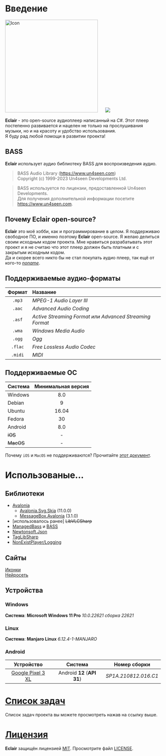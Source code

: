 # Введение
<image src="Eclair/Assets/icon.png" width="300" alt="Icon" style="margin-right: 20px;"/>
<image src="res/screenshot.png"/>

**Eclair** - это open-source аудиоплеер написанный на *C#*.
Этот плеер постепенно развивается и нацелен не только на прослушивания музыки, но и на красоту и удобство использования.<br>
Я буду рад любой помощи в развитии проекта!

## BASS
**Eclair** использует аудио библиотеку BASS для воспроизведения аудио.
> BASS Audio Library (https://www.un4seen.com)<br>
> Copyright (c) 1999-2023 Un4seen Developments Ltd.

> BASS используется по лицензии, предоставленной Un4seen Developments.<br>
> Для получения дополнительной информации посетите https://www.un4seen.com.

## Почему Eclair open-source?
**Eclair** это моё хобби, как и программирование в целом.
Я поддерживаю свободное ПО, и именно поэтому **Eclair** open-source.
Я желаю делиться своим исходным кодом проекта.
Мне нравиться разрабатывать этот проект и я не считаю что этот плеер должен быть платным и с закрытым исходным кодом.<br>
Да и скорее всего никто бы не стал покупать аудио плеер, так ещё от кого-то [*noname*](https://github.com/NonExistPlayer).

## Поддерживаемые аудио-форматы
| Формат | Название                                                |
| :----: | :------------------------------------------------------ |
| `.mp3` | *MPEG-1 Audio Layer III*                                |
| `.aac` | *Advanced Audio Coding*                                 |
| `.asf` | *Active Streaming Format или Advanced Streaming Format* |
| `.wma` | *Windows Media Audio*                                   |
| `.ogg` | *Ogg*                                                   |
| `.flac`| *Free Lossless Audio Codec*                             |
| `.midi`| *MIDI*                                                  |

## Поддерживаемые ОС
| Система  | Минимальная версия |
| :------- | :----------------: |
| Windows  | 8.0                |
| Debian   | 9                  |
| Ubuntu   | 16.04              |
| Fedora   | 30                 |
| Android  | 8.0                |
| ~~iOS~~  | -                  |
| ~~MacOS~~| -                  |

Почему `iOS` и `MacOS` не поддерживаются? Прочитайте [этот документ](res/apple.ru.md).

<!--
# Установка
## Установка на Windows
## Установка на Linux
Перед установкой архива программы, установите следующие пакеты командой:
```bash
sudo apt install vlc libvlc-dev libvlccore-dev
```
## Установка на Android
> [!CAUTION]
> При удалении данных приложения скорее всего приложение больше не запустится!
> Нужно будет переустановить приложение чтобы, оно продолжило работать.
-->

# Использованые...
## Библиотеки
* [Avalonia](https://github.com/AvaloniaUI/Avalonia)
    - [Avalonia.Svg.Skia](https://github.com/wieslawsoltes/Svg.Skia) (11.0.0)
    - [MessageBox.Avalonia](https://github.com/AvaloniaCommunity/MessageBox.Avalonia) (3.1.0)
* [использовалось ранее] ~~LibVLCSharp~~
* [ManagedBass](https://github.com/ManagedBass/ManagedBass) и [BASS](https://un4seen.com)
* [Newtonsoft.Json](https://github.com/JamesNK/Newtonsoft.Json/)
* [TagLibSharp](https://github.com/mono/taglib-sharp)
* [NonExistPlayer/Logging](https://github.com/NonExistPlayer/Logging)
## Сайты
[Иконки](https://icon-icons.com)<br>
[Нейросеть](https://blackbox.ai)
## Устройства

### Windows
**Система**: **Microsoft Windows 11 Pro** *10.0.22621 сборка 22621*
### Linux
**Система**: **Manjaro Linux** *6.12.4-1-MANJARO*
### Android
|Устройство|Система|Номер сборки|
|:-:|:-:|:-:|
|[Google Pixel 3 XL](https://www.google.com/search?q=Google+Pixel+3+xl)|Android **12** (**API 31**)|*SP1A.210812.016.C1*|

# [Список задач](res/todo.ru.md)
Список задач проекта вы можете просмотреть нажав на ссылку выше.

# [Лицензия](LICENSE)
**Eclair** защищён лицензией [MIT](https://choosealicense.com/licenses/mit). Просмотрите файл [LICENSE](LICENSE).